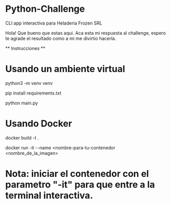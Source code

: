 # Python-Challenge
CLI app interactiva para Heladeria Frozen SRL

Hola! Que bueno que estas aqui. Aca esta mi respuesta al challenge, espero te agrade el resultado como a mi me divirtio hacerla.

** Instrucciones **

# Usando un ambiente virtual

python3 -m venv venv

pip install requirements.txt

python main.py

# Usando Docker

docker build -t <nombre-de-la-imagen> .

docker run -it --name <nombre-para-tu-contenedor <nombre_de_la_imagen>

# Nota: iniciar el contenedor con el parametro "-it" para que entre a la terminal interactiva.
